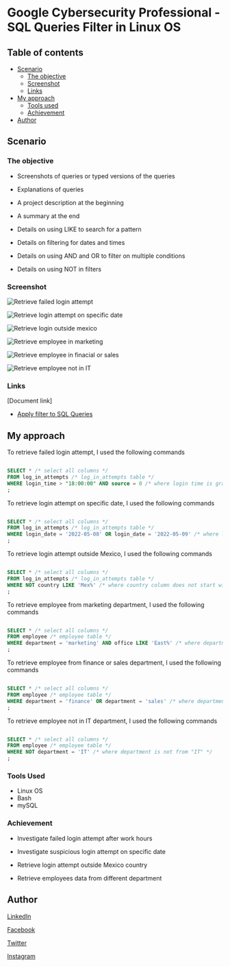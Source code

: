 # Google Cybersecurity Professional - SQL Queries Filter in Linux OS

## Table of contents

- [Scenario](#scenario)
  - [The objective](#the-objective)
  - [Screenshot](#screenshot)
  - [Links](#links)
- [My approach](#my-approach)
  - [Tools used](#tools-used)
  - [Achievement](#achievement)
- [Author](#author)

## Scenario



### The objective

- Screenshots of queries or typed versions of the queries

- Explanations of queries

- A project description at the beginning

- A summary at the end

- Details on using LIKE to search for a pattern

- Details on filtering for dates and times

- Details on using AND and OR to filter on multiple conditions

- Details on using NOT in filters

### Screenshot

![Retrieve failed login attempt](./Image/Retrieve%20fail%20login%20attempts%20after%20work%20hour.png)

![Retrieve login attempt on specific date](./Image/Check%20login%20attempt%20between%20dates%20A.png)

![Retrieve login outside mexico](./Image/Check%20login%20attempt%20not%20from%20Mexico%20A.png)

![Retrieve employee in marketing](./Image/Check%20staff%20from%20Marketing%20department.png)

![Retrieve employee in finacial or sales](./Image/Check%20staff%20from%20Finance%20or%20Sales%20department%20A.png)

![Retrieve employee not in IT](./Image/Check%20staff%20not%20from%20IT%20department%20A.png)

### Links

[Document link]

- [Apply filter to SQL Queries](https://docs.google.com/document/d/1zi7Hpj_sc_XxOjngXCr4dnBOKLQQ3wLWNR7dd2vfK94/edit?usp=drive_link)

## My approach

To retrieve failed login attempt, I used the following commands

```sql

SELECT * /* select all columns */
FROM log_in_attempts /* log_in_attempts table */
WHERE login_time > "18:00:00" AND source = 0 /* where login time is grater than 6pm and attempt was not successful */
;

```

To retrieve login attempt on specific date, I used the following commands

```sql

SELECT * /* select all columns */
FROM log_in_attempts /* log_in_attempts table */
WHERE login_date = '2022-05-08' OR login_date = '2022-05-09' /* where login date is 8th May, 2022 or 9th May, 2022 */
;

```
To retrieve login attempt outside Mexico, I used the following commands

```sql

SELECT * /* select all columns */
FROM log_in_attempts /* log_in_attempts table */
WHERE NOT country LIKE 'Mex%' /* where country column does not start with the word "Mex"  */
;

```

To retrieve employee from marketing department, I used the following commands

```sql

SELECT * /* select all columns */
FROM employee /* employee table */
WHERE department = 'marketing' AND office LIKE 'East%' /* where department column is "marketing" and office column start with the word "East"  */
;

```

To retrieve employee from finance or sales department, I used the following commands

```sql

SELECT * /* select all columns */
FROM employee /* employee table */
WHERE department = 'finance' OR department = 'sales' /* where department is either "finance" or "sales"  */
;

```

To retrieve employee not in IT department, I used the following commands

```sql

SELECT * /* select all columns */
FROM employee /* employee table */
WHERE NOT department = 'IT' /* where department is not from "IT" */
;

```

### Tools Used

- Linux OS
- Bash
- mySQL

### Achievement

- Investigate failed login attempt after work hours

- Investigate suspicious login attempt on specific date

- Retrieve login attempt outside Mexico country

- Retrieve employees data from different department

## Author

[LinkedIn](www.linkedin.com/in/olagoke-holo)

[Facebook](https://web.facebook.com/olagoke.holo.3/)

[Twitter](https://twitter.com/olarragoken)

[Instagram](https://www.instagram.com/holoolagoke/)
